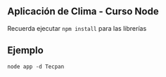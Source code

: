 ## Aplicación de Clima - Curso Node

Recuerda ejecutar ```npm install``` para las librerías

## Ejemplo
```
node app -d Tecpan
```